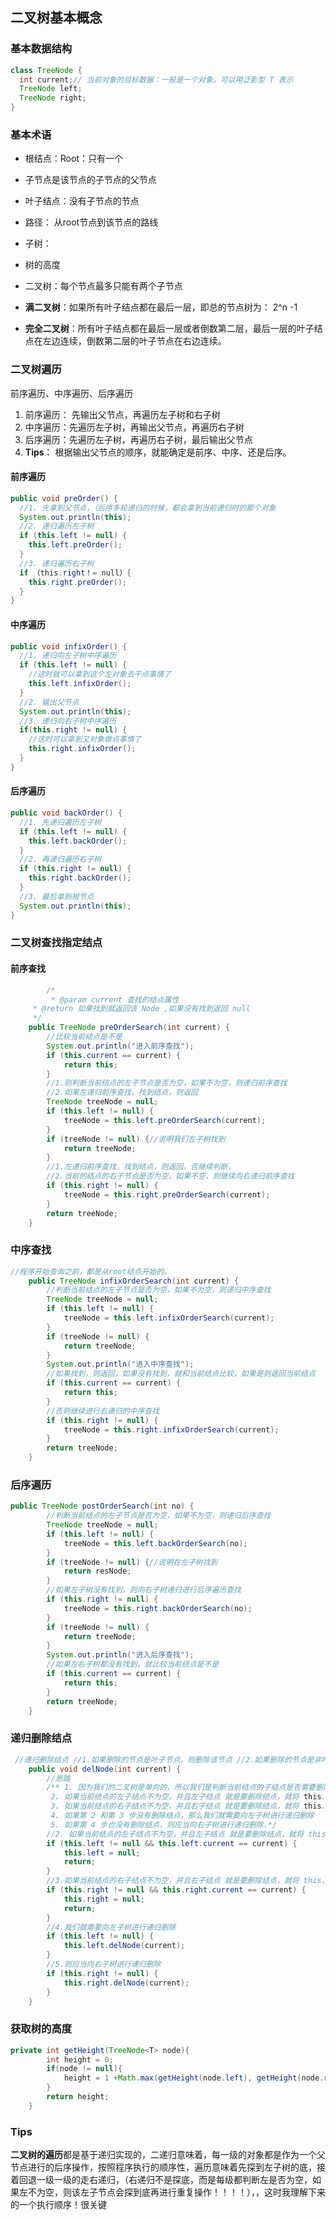 ## 二叉树基本概念

### 基本数据结构

``` java
class TreeNode {
  int current;// 当前对象的目标数据：一般是一个对象，可以用泛影型 T 表示
  TreeNode left;
  TreeNode right;
}
```

### 基本术语

* 根结点：Root：只有一个
* 子节点是该节点的子节点的父节点

* 叶子结点：没有子节点的节点
* 路径： 从root节点到该节点的路线
* 子树：
* 树的高度
* 二叉树：每个节点最多只能有两个子节点
* **满二叉树**：如果所有叶子结点都在最后一层，即总的节点树为： 2^n -1 
* **完全二叉树**：所有叶子结点都在最后一层或者倒数第二层，最后一层的叶子结点在左边连续，倒数第二层的叶子节点在右边连续。

### 二叉树遍历

前序遍历、中序遍历、后序遍历

1. 前序遍历： 先输出父节点，再遍历左子树和右子树
2. 中序遍历：先遍历左子树，再输出父节点，再遍历右子树
3. 后序遍历：先遍历左子树，再遍历右子树，最后输出父节点
4. **Tips**： 根据输出父节点的顺序，就能确定是前序、中序、还是后序。

#### 前序遍历

``` java
public void preOrder() {
  //1. 先拿到父节点，（后序多轮递归的时候，都会拿到当前递归时的那个对象
  System.out.println(this);
  //2. 递归遍历左子树
  if (this.left != null) {
    this.left.preOrder();
  }
  //3. 递归遍历右子树
  if （this.right！= null）{
    this.right.preOrder();
  }
}
```

#### 中序遍历

``` java
public void infixOrder() {
  //1. 递归向左子树中序遍历
  if (this.left != null) {
    //这时就可以拿到这个左对象去干点事情了
    this.left.infixOrder();
  }
  //2. 输出父节点
  System.out.println(this);
  //3. 递归向右子树中序遍历
  if(this.right != null) {
    //这时可以拿到又对象做点事情了
    this.right.infixOrder();
  }
}
```

#### 后序遍历

``` java
public void backOrder() {
  //1. 先递归遍历左子树
  if (this.left != null) {
    this.left.backOrder();
  }
  //2. 再递归遍历右子树
  if (this.right != null) {
    this.right.backOrder();
  }
  //3. 最后拿到根节点
  System.out.println(this);
}
```



### 二叉树查找指定结点

#### 前序查找

``` java
		/*
		 * @param current 查找的结点属性
     * @return 如果找到就返回该 Node ,如果没有找到返回 null
     */
    public TreeNode preOrderSearch(int current) {
        //比较当前结点是不是
        System.out.println("进入前序查找"); 
        if (this.current == current) {
            return this;
        }
        //1.则判断当前结点的左子节点是否为空，如果不为空，则递归前序查找
        //2.如果左递归前序查找，找到结点，则返回
        TreeNode treeNode = null;
        if (this.left != null) {
            treeNode = this.left.preOrderSearch(current);
        }
        if (treeNode != null) {//说明我们左子树找到
            return treeNode;
        }
        //1.左递归前序查找，找到结点，则返回，否继续判断，
        //2.当前的结点的右子节点是否为空，如果不空，则继续向右递归前序查找
        if (this.right != null) {
            treeNode = this.right.preOrderSearch(current);
        }
        return treeNode;
    }
```

### 中序查找

``` java
//程序开始查询之前，都是从root结点开始的。
    public TreeNode infixOrderSearch(int current) {
        //判断当前结点的左子节点是否为空，如果不为空，则递归中序查找
        TreeNode treeNode = null;
        if (this.left != null) {
            treeNode = this.left.infixOrderSearch(current);
        }
        if (treeNode != null) {
            return treeNode;
        }
        System.out.println("进入中序查找");
        //如果找到，则返回，如果没有找到，就和当前结点比较，如果是则返回当前结点
        if (this.current == current) {
            return this;
        }
        //否则继续进行右递归的中序查找
        if (this.right != null) {
            treeNode = this.right.infixOrderSearch(current);
        }
        return treeNode;
    }
```

### 后序遍历

``` java
public TreeNode postOrderSearch(int no) {
        //判断当前结点的左子节点是否为空，如果不为空，则递归后序查找
        TreeNode treeNode = null;
        if (this.left != null) {
            treeNode = this.left.backOrderSearch(no);
        }
        if (treeNode != null) {//说明在左子树找到
            return resNode;
        }
        //如果左子树没有找到，则向右子树递归进行后序遍历查找
        if (this.right != null) {
            treeNode = this.right.backOrderSearch(no);
        }
        if (treeNode != null) {
            return treeNode;
        }
        System.out.println("进入后序查找");
        //如果左右子树都没有找到，就比较当前结点是不是
        if (this.current == current) {
            return this;
        }
        return treeNode;
    }
```

### 递归删除结点

``` java
 //递归删除结点 //1.如果删除的节点是叶子节点，则删除该节点 //2.如果删除的节点是非叶子节点，则删除该子树
    public void delNode(int current) {
        //思路
        /** 1. 因为我们的二叉树是单向的，所以我们是判断当前结点的子结点是否需要删除结点，而不能去判断 当前这个结点是不是需要删除结点.
         2. 如果当前结点的左子结点不为空，并且左子结点 就是要删除结点，就将 this.left = null; 并且就返回 (结束递归删除)
         3. 如果当前结点的右子结点不为空，并且右子结点 就是要删除结点，就将 this.right= null ;并且就返回 (结束递归删除)
         4. 如果第 2 和第 3 步没有删除结点，那么我们就需要向左子树进行递归删除
         5. 如果第 4 步也没有删除结点，则应当向右子树进行递归删除.*/
        //2. 如果当前结点的左子结点不为空，并且左子结点 就是要删除结点，就将 this.left = null; 并且就返回(结束递归删除)
        if (this.left != null && this.left.current == current) {
            this.left = null;
            return;
        }
        //3.如果当前结点的右子结点不为空，并且右子结点 就是要删除结点，就将 this.right= null ;并且就返回(结 束递归删除)
        if (this.right != null && this.right.current == current) {
            this.right = null;
            return;
        }
        //4.我们就需要向左子树进行递归删除
        if (this.left != null) {
            this.left.delNode(current);
        }
        //5.则应当向右子树进行递归删除
        if (this.right != null) {
            this.right.delNode(current);
        }
    }
```

### 获取树的高度

``` java
private int getHeight(TreeNode<T> node){
		int height = 0;
		if(node != null){
			height = 1 +Math.max(getHeight(node.left), getHeight(node.right));
		}
		return height;
	}

```

### Tips

**二叉树的遍历**都是基于递归实现的，二递归意味着，每一级的对象都是作为一个父节点进行的后序操作，按照程序执行的顺序性，遍历意味着先探到左子树的底，接着回退一级一级的走右递归，（右递归不是探底，而是每级都判断左是否为空，如果左不为空，则该左子节点会探到底再进行重复操作！！！！），，这时我理解下来的一个执行顺序！很关键


